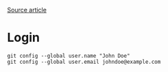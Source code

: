 [Source article](https://git-scm.com/book/en/v2/Getting-Started-First-Time-Git-Setup)

# Login 
~~~
git config --global user.name "John Doe"
git config --global user.email johndoe@example.com

~~~
